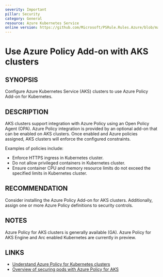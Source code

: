 ```yaml
---
severity: Important
pillar: Security
category: General
resource: Azure Kubernetes Service
online version: https://github.com/Microsoft/PSRule.Rules.Azure/blob/main/docs/rules/en/Azure.AKS.AzurePolicyAddOn.md
---
```


# Use Azure Policy Add-on with AKS clusters

## SYNOPSIS

Configure Azure Kubernetes Service (AKS) clusters to use Azure Policy Add-on for Kubernetes.

## DESCRIPTION

AKS clusters support integration with Azure Policy using an Open Policy Agent (OPA).
Azure Policy integration is provided by an optional add-on that can be enabled on AKS clusters.
Once enabled and Azure policies assigned, AKS clusters will enforce the configured constraints.

Examples of policies include:

- Enforce HTTPS ingress in Kubernetes cluster.
- Do not allow privileged containers in Kubernetes cluster.
- Ensure container CPU and memory resource limits do not exceed the specified limits in Kubernetes cluster.

## RECOMMENDATION

Consider installing the Azure Policy Add-on for AKS clusters.
Additionally, assign one or more Azure Policy definitions to security controls.

## NOTES

Azure Policy for AKS clusters is generally available (GA).
Azure Policy for AKS Engine and Arc enabled Kubernetes are currently in preview.

## LINKS

- [Understand Azure Policy for Kubernetes clusters](https://docs.microsoft.com/azure/governance/policy/concepts/policy-for-kubernetes)
- [Overview of securing pods with Azure Policy for AKS](https://docs.microsoft.com/azure/aks/use-pod-security-on-azure-policy)

